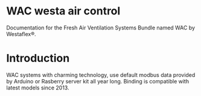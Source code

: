 # WAC westa air control

Documentation for the Fresh Air Ventilation Systems Bundle named WAC by Westaflex®.

# Introduction

WAC systems with charming technology, use default modbus data provided by Arduino or Rasberry server kit all year long. Binding is compatible with latest models since 2013. 










